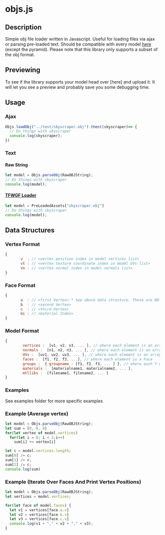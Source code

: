 # objs.js

## Description
Simple obj file loader written in Javascript. Useful for loading files via ajax or parsing pre-loaded text. Should be compatible with every model [here]( http://people.sc.fsu.edu/~jburkardt/data/obj/obj.html) (except the pyramid). Please note that this library only supports a subset of the obj format. 

## Previewing
To see if the library supports your model head over [here] and upload it. It will let you see a preview and probably save you some debugging time. 

## Usage 

### Ajax
```javascript
Objs.loadObj("../test/skyscraper.obj").then((skyscraper)=> {
  // Do things with skyscraper
  console.log(skyscraper);
})
```

### Text

#### Raw String
```javascript
let model = Objs.parseObj(RawOBJString);
// Do things with skyscraper
console.log(model);
```

#### [TFWGF Loader]( http://people.sc.fsu.edu/~jburkardt/data/obj/obj.html)
```javascript
let model = PreLoadedAssets["skyscraper.obj"]
// Do things with skyscraper
console.log(model);
```

## Data Structures

### Vertex Format
```javascript
{
       v  : // <vertex position index in model vertices list>
       vt : // <vertex texture coordinate index in model UVs list>
       vn : // <vertex normal index in model normals list>
}
```

### Face Format
```javascript
{
       a  : // <first Vertex> * See above data structure. These are NOT the vertex positions
       b  : // <second Vertex>
       c  : // <third Vertex>
       mi : // <material Index>
}
```

### Model Format
```javascript
{
        vertices :  [v1, v2, v3, ... ], // where each element is an array [x, y, z]
        normals :  [n1, n2, n3, ... ], // where each element is an array [x, y, z]
        UVs :  [uv1, uv2, uv3, ... ], // where each element is an array [u, v, w]
        faces :  [f1, f2, f3, ...], // where each element is a Face
        groups :  { groupname : [f1, f2, f3, ... ] }, // where each f element is a Face
        materials :  [materialname1, materialname2, ... ],
        mtllibs :  [filename1, filename2, ... ]
}
```
### Examples
See examples folder for more specific examples

### Example (Average vertex)
```javascript
let model = Objs.parseObj(RawOBJString);
let sum = [0, 0, 0]
for(let vertex of model.vertices)
  for(let i = 0; i < 3;i++)
    sum[i] += vertex[i]

let c = model.vertices.length;
sum[0] /= c;
sum[1] /= c;
sum[2] /= c;
console.log(sum)
```

### Example (Iterate Over Faces And Print Vertex Positions)
```javascript
let model = Objs.parseObj(RawOBJString);
let vertices = model.vertices;

for(let face of model.faces) {
  let v1 = vertices[face.a.v]
  let v2 = vertices[face.b.v]
  let v3 = vertices[face.c.v]
  console.log(v1 + "," + v2 + "," + v3);
}

```
